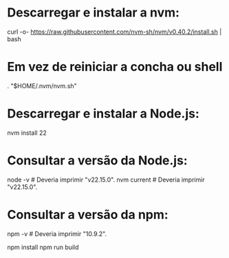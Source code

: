 # Descarregar e instalar a nvm:
curl -o- https://raw.githubusercontent.com/nvm-sh/nvm/v0.40.2/install.sh | bash

# Em vez de reiniciar a concha ou shell
\. "$HOME/.nvm/nvm.sh"

# Descarregar e instalar a Node.js:
nvm install 22

# Consultar a versão da Node.js:
node -v # Deveria imprimir "v22.15.0".
nvm current # Deveria imprimir "v22.15.0".

# Consultar a versão da npm:
npm -v # Deveria imprimir "10.9.2".


npm install
npm run build

